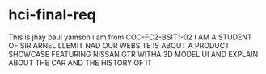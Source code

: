 # hci-final-req
This is jhay paul yamson i am from COC-FC2-BSIT1-02 
I AM A STUDENT OF SIR ARNEL LLEMIT 
NAD OUR WEBSITE IS ABOUT A PRODUCT SHOWCASE FEATURING NISSAN GTR WITHA 3D MODEL UI 
AND EXPLAIN ABOUT THE CAR AND THE HISTORY OF IT 
